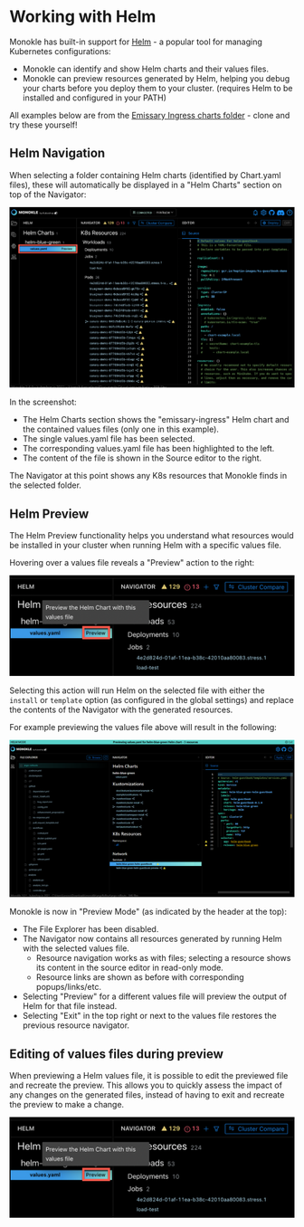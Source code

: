 # Working with Helm

Monokle has built-in support for [Helm](https://helm.sh/) - a popular tool for managing Kubernetes configurations:

- Monokle can identify and show Helm charts and their values files.  
- Monokle can preview resources generated by Helm, helping you debug your charts before you deploy them to your cluster. 
  (requires Helm to be installed and configured in your PATH)

All examples below are from the [Emissary Ingress charts folder](https://github.com/emissary-ingress/emissary/tree/master/charts/emissary-ingress) - clone and try these yourself!

## Helm Navigation

When selecting a folder containing Helm charts (identified by Chart.yaml files), these will automatically be displayed in 
a "Helm Charts" section on top of the Navigator:

![Helm Navigation](img/helm-navigation-1.5.0.png)

In the screenshot:

* The Helm Charts section shows the "emissary-ingress" Helm chart and the contained values files (only one in this example). 
* The single values.yaml file has been selected.
* The corresponding values.yaml file has been highlighted to the left.
* The content of the file is shown in the Source editor to the right.

The Navigator at this point shows any K8s resources that Monokle finds in the selected folder.

## Helm Preview

The Helm Preview functionality helps you understand what resources would be installed in your cluster when running Helm with 
a specific values file.

Hovering over a values file reveals a "Preview" action to the right:

![Helm Preview Action](img/helm-preview-action-1.5.0.png)

Selecting this action will run Helm on the selected file with either the `install` or `template` option (as configured in the global settings)
and replace the contents of the Navigator with the generated resources.

For example previewing the values file above will result in the following:

![Helm Preview Output](img/helm-preview-output.png)

Monokle is now in "Preview Mode" (as indicated by the header at the top):

- The File Explorer has been disabled.
- The Navigator now contains all resources generated by running Helm with the selected values file.
    - Resource navigation works as with files; selecting a resource shows its content in the source editor in read-only mode.
    - Resource links are shown as before with corresponding popups/links/etc.
- Selecting "Preview" for a different values file will preview the output of Helm for that file instead.
- Selecting "Exit" in the top right or next to the values file restores the previous resource navigator.

## Editing of values files during preview

When previewing a Helm values file, it is possible to edit the previewed file and recreate the preview. This  allows you to quickly assess the impact of any changes on the generated files, instead of having to exit and recreate the preview to make a change.
 
![Edit Helm](img/helm-preview-reload-1.5.0.png)

